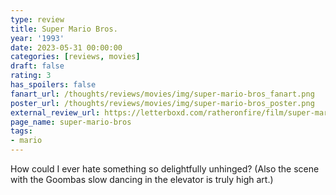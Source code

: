 ```yaml
---
type: review
title: Super Mario Bros.
year: '1993'
date: 2023-05-31 00:00:00
categories: [reviews, movies]
draft: false
rating: 3
has_spoilers: false
fanart_url: /thoughts/reviews/movies/img/super-mario-bros_fanart.png
poster_url: /thoughts/reviews/movies/img/super-mario-bros_poster.png
external_review_url: https://letterboxd.com/ratheronfire/film/super-mario-bros/
page_name: super-mario-bros
tags:
- mario
---
```


How could I ever hate something so delightfully unhinged?
(Also the scene with the Goombas slow dancing in the elevator is truly high art.)

